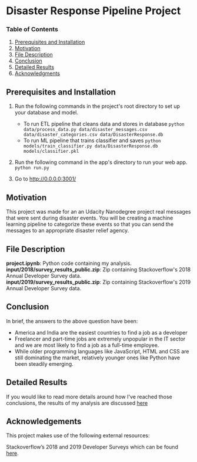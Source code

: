 # Disaster Response Pipeline Project

### Table of Contents

1. [Prerequisites and Installation](#Prerequisites)
2. [Motivation](#motivation)
3. [File Description](#files)
4. [Conclusion](#conclusion)
5. [Detailed Results](#results)
6. [Acknowledgments](#licensing)

## Prerequisites and Installation <a name="Prerequisites"></a>

1. Run the following commands in the project's root directory to set up your database and model.

    - To run ETL pipeline that cleans data and stores in database
        `python data/process_data.py data/disaster_messages.csv data/disaster_categories.csv data/DisasterResponse.db`
    - To run ML pipeline that trains classifier and saves
        `python models/train_classifier.py data/DisasterResponse.db models/classifier.pkl`

2. Run the following command in the app's directory to run your web app.
    `python run.py`

3. Go to http://0.0.0.0:3001/

## Motivation <a name="motivation"></a>

This project was made for an an Udacity Nanodegree project real messages that were sent during disaster events. You will be creating a machine learning pipeline to categorize these events so that you can send the messages to an appropriate disaster relief agency.

## File Description <a name="files"></a>

**project.ipynb**: Python code containing my analysis. </br>
**input/2018/survey_results_public.zip**: Zip containing Stackoverflow's 2018 Annual Developer Survey data. </br>
**input/2019/survey_results_public.zip**: Zip containing Stackoverflow's 2019 Annual Developer Survey data. </br>

## Conclusion <a name="conclusion"></a>
In brief, the answers to the above question have been:
* America and India are the easiest countries to find a job as a developer
* Freelancer and part-time jobs are extremely unpopular in the IT sector and we are most likely to find a job as a full-time employee.
* While older programming languages like JavaScript, HTML and CSS are still dominating the market, relatively younger ones ​​like Python have been steadily emerging.

## Detailed Results <a name="results"></a>
If you would like to read more details around how I've reached those conclusions, the results of my analysis are discussed [here](https://medium.com/@marco.altamura88/what-are-the-countries-with-the-highest-percentage-of-employed-programmers-b65b29ed9be4)

## Acknowledgements<a name="licensing"></a>
This project makes use of the following external resources:

Stackoverflow’s 2018 and 2019 Developer Surveys which can be found [here](https://insights.stackoverflow.com/survey).
